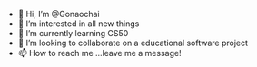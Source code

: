 - 👋 Hi, I’m @Gonaochai
- 👀 I’m interested in all new things
- 🌱 I’m currently learning CS50 
- 💞️ I’m looking to collaborate on a educational software project
- 📫 How to reach me ...leave me a message!


